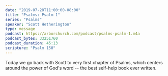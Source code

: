```yaml
---
date: "2019-07-28T11:00:00-08:00"
title: "Psalms: Psalm 1"
series: "Psalms"
speaker: "Scott Hetherington"
type: message
podcast: https://arborchurch.com/podcast/psalms-psalm-1.m4a
podcast_bytes: 33251760
podcast_duration: 45:13
scripture: "Psalm 150"
---
```


Today we go back with Scott to very first chapter of Psalms, which centers around the power of God's word -- the best self-help book ever written.

